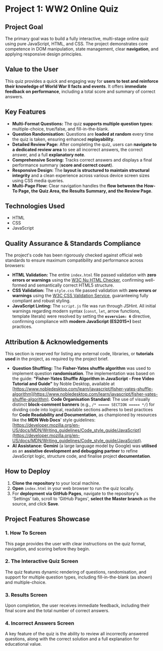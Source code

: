 # Project 1: WW2 Online Quiz

## Project Goal
The primary goal was to build a fully interactive, multi-stage online quiz using pure JavaScript, HTML, and CSS. The project demonstrates core competence in DOM manipulation, state management, clear **navigation**, and applying responsive design principles.

## Value to the User
This quiz provides a quick and engaging way for **users to test and reinforce their knowledge of World War II facts and events**. It offers **immediate feedback on performance**, including a total score and summary of correct answers.

## Key Features
* **Multi-Format Questions:** The quiz **supports multiple question types**: multiple-choice, true/false, and fill-in-the-blank.
* **Question Randomisation:** Questions are **loaded at random** every time the quiz is taken, ensuring enhanced **replayability**.
* **Detailed Review Page:** After completing the quiz, users can **navigate to a dedicated review area** to see all incorrect answers, the correct answer, and a full **explanatory note**.
* **Comprehensive Scoring:** Tracks correct answers and displays a final performance summary (**score and correct count**).
* **Responsive Design:** The **layout is structured to maintain structural integrity** and a clean experience across various device screen sizes using CSS media queries.
* **Multi-Page Flow:** Clear navigation handles the **flow between the How-To Page, the Quiz Area, the Results Summary, and the Review Page**.

## Technologies Used
* HTML
* CSS
* JavaScript

## Quality Assurance & Standards Compliance

The project's code has been rigorously checked against official web standards to ensure maximum compatibility and performance across browsers:

* **HTML Validation:** The entire `index.html` file passed validation with **zero errors or warnings** using the [W3C Nu HTML Checker](https://validator.w3.org/nu/#textarea), confirming well-formed and semantically correct HTML5 structure.
* **CSS Validation:** The `style.css` file passed validation with **zero errors or warnings** using the [W3C CSS Validation Service](https://jigsaw.w3.org/css-validator/validator), guaranteeing fully compliant and robust styling.
* **JavaScript Linting:** The `script.js` file was run through JSHint. All initial warnings regarding modern syntax (`const`, `let`, arrow functions, template literals) were resolved by setting the **`esversion: 6`** directive, confirming compliance with **modern JavaScript (ES2015+)** best practices.

## Attribution & Acknowledgements
This section is reserved for listing any external code, libraries, or **tutorials used** in the project, as required by the project brief.

* **Question Shuffling:** The **Fisher-Yates shuffle algorithm** was used to implement question **randomisation**. The implementation was based on the guide: **"Fisher-Yates Shuffle Algorithm in JavaScript - Free Video Tutorial and Guide"** by Noble Desktop, available at [https://www.nobledesktop.com/learn/javascript/fisher-yates-shuffle-algorithm](https://www.nobledesktop.com/learn/javascript/fisher-yates-shuffle-algorithm).
**Code Organisation Standard:** The use of visually distinct **block-comment banners** (e.g., `/* ===== SECTION ===== */`) for dividing code into logical, readable sections adheres to best practices for **Code Readability and Documentation**, as championed by resources like the **MDN Web Docs**' style guidelines: [https://developer.mozilla.org/en-US/docs/MDN/Writing_guidelines/Code_style_guide/JavaScript](https://developer.mozilla.org/en-US/docs/MDN/Writing_guidelines/Code_style_guide/JavaScript).
* **AI Assistance:** **Gemini** (a large language model by Google) was **utilised** as an **assistive development and debugging partner** to refine JavaScript logic, structure code, and finalise project **documentation**.

## How to Deploy
1.  **Clone the repository** to your local machine.
2.  **Open** `index.html` in your web browser to run the quiz locally.
3.  For **deployment via GitHub Pages**, navigate to the repository's 'Settings' tab, scroll to 'GitHub Pages', **select the Master branch** as the source, and click **Save**.

## Project Features Showcase

### 1. How To Screen

This page provides the user with clear instructions on the quiz format, navigation, and scoring before they begin.

### 2. The Interactive Quiz Screen

The quiz features dynamic rendering of questions, randomisation, and support for multiple question types, including fill-in-the-blank (as shown) and multiple-choice.

### 3. Results Screen

Upon completion, the user receives immediate feedback, including their final score and the total number of correct answers.

### 4. Incorrect Answers Screen

A key feature of the quiz is the ability to review all incorrectly answered questions, along with the correct solution and a full explanation for educational value.
